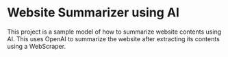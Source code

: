 
# Website Summarizer using AI

This project is a sample model of how to summarize website contents using AI. This uses OpenAI to summarize the website after extracting its contents using a WebScraper.



